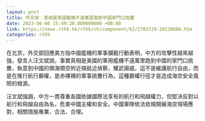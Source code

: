 ```yaml
---
layout: post
title: 外交部：真相是美國艦機不遠萬里跑到中國家門口挑釁
date: 2023-06-06 15:49:20.000000000 +08:00
link: https://news.rthk.hk/rthk/ch/component/k2/1703729-20230606.htm
categories: rthk
---
```


在北京，外交部回應美方指中國艦機的軍事攔截行動表明，中方的攻擊性越來越強，發言人汪文斌說，事實真相是美國的軍用艦機不遠萬里跑到中國的家門口挑釁，執意到中國的領海領空附近搞抵近偵察，耀武揚威，這不是維護航行自由，而是在推行航行霸權，是赤裸裸的軍事挑釁行為，這種霸權行徑才是造成海空安全風險的根源。

汪文斌強調，中方一貫尊重各國依據國際法享有的航行和飛越權力，但堅決反對以航行和飛越自由為名，危害中國主權和安全。中國軍隊依法依規開展海空現場應對，相關措施專業、合法、合理。
